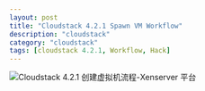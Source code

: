```yaml
---
layout: post
title: "Cloudstack 4.2.1 Spawn VM Workflow"
description: "cloudstack"
category: "cloudstack"
tags: [cloudstack 4.2.1, Workflow, Hack]
---
```


![Cloudstack 4.2.1 创建虚拟机流程-Xenserver 平台][1]

[1]: http://jiangyt-github-io.qiniudn.com/VM%20Spawn%20Workflow.png
